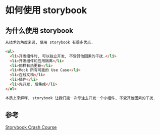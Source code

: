 # 如何使用 storybook

## 为什么使用 storybook

```html
从技术的角度来说, 使用 storybook 有很多优点.

<ul>
  <li>开发组件时, 可以独立开发, 不受其他因素的干扰.</li>
  <li>开发组件和应用隔离</li>
  <li>同样有热更新</li>
  <li>Mock 所有可能的 Use Case</li>
  <li>在线文档</li>
  <li>插件</li>
  <li>先开发, 后集成</li>
</ul>

本质上来解释, storybook 让我们能一次专注去开发一个小组件, 不受其他因素的干扰.
```

## 参考

[Storybook Crash Course](https://www.youtube.com/watch?v=x-x47qHq3nY)
